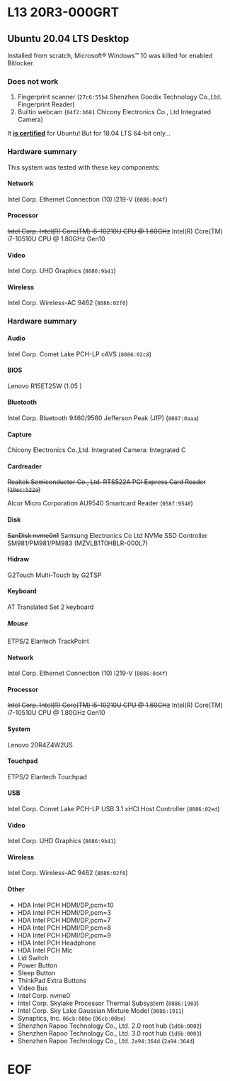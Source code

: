 # L13 20R3-000GRT

## Ubuntu 20.04 LTS Desktop

Installed from scratch, Microsoft® Windows™ 10 was killed for enabled Bitlocker.

### Does not work
1. Fingerprint scanner (`27c6:55b4` Shenzhen Goodix Technology Co.,Ltd. Fingerprint Reader)
2. Builtin webcam (`04f2:b681` Chicony Electronics Co., Ltd Integrated Camera)

It **[is certified](https://certification.ubuntu.com/hardware/201910-27400)** for Ubuntu!
But for 18.04 LTS 64-bit only…

### Hardware summary

This system was tested with these key components:

#### Network 	

Intel Corp. Ethernet Connection (10) I219-V (`8086:0d4f`)

#### Processor 	

~~Intel Corp. Intel(R) Core(TM) i5-10210U CPU @ 1.60GHz~~
Intel(R) Core(TM) i7-10510U CPU @ 1.80GHz Gen10

#### Video 	

Intel Corp. UHD Graphics (`8086:9b41`)

#### Wireless 	

Intel Corp. Wireless-AC 9462 (`8086:02f0`)

### Hardware summary

#### Audio 	

Intel Corp. Comet Lake PCH-LP cAVS (`8086:02c8`)

#### BIOS 	

Lenovo R15ET25W (1.05 )

#### Bluetooth 	

Intel Corp. Bluetooth 9460/9560 Jefferson Peak (JfP) (`8087:0aaa`)

#### Capture 	

Chicony Electronics Co.,Ltd. Integrated Camera: Integrated C

#### Cardreader 	

~~Realtek Semiconductor Co., Ltd. RTS522A PCI Express Card Reader (`10ec:522a`)~~

Alcor Micro Corporation AU9540 Smartcard Reader (`058f:9540`)

#### Disk 	

~~SanDisk nvme0n1~~
Samsung Electronics Co Ltd NVMe SSD Controller SM981/PM981/PM983 (MZVLB1T0HBLR-000L7)

#### Hidraw 	

G2Touch Multi-Touch by G2TSP

#### Keyboard 	

AT Translated Set 2 keyboard

##### Mouse 	

ETPS/2 Elantech TrackPoint

#### Network 	

Intel Corp. Ethernet Connection (10) I219-V (`8086:0d4f`)

#### Processor 	

~~Intel Corp. Intel(R) Core(TM) i5-10210U CPU @ 1.60GHz~~
Intel(R) Core(TM) i7-10510U CPU @ 1.80GHz Gen10

#### System 	

Lenovo 20R4Z4W2US

#### Touchpad 	

ETPS/2 Elantech Touchpad

#### USB 	

Intel Corp. Comet Lake PCH-LP USB 3.1 xHCI Host Controller (`8086:02ed`)

#### Video 	

Intel Corp. UHD Graphics (`8086:9b41`)

#### Wireless 	

Intel Corp. Wireless-AC 9462 (`8086:02f0`)

#### Other 	

- HDA Intel PCH HDMI/DP,pcm=10
- HDA Intel PCH HDMI/DP,pcm=3
- HDA Intel PCH HDMI/DP,pcm=7
- HDA Intel PCH HDMI/DP,pcm=8
- HDA Intel PCH HDMI/DP,pcm=9
- HDA Intel PCH Headphone
- HDA Intel PCH Mic
- Lid Switch
- Power Button
- Sleep Button
- ThinkPad Extra Buttons
- Video Bus
- Intel Corp. nvme0
- Intel Corp. Skylake Processor Thermal Subsystem (`8086:1903`)
- Intel Corp. Sky Lake Gaussian Mixture Model (`8086:1911`)
- Synaptics, Inc. `06cb:00be` (`06cb:00be`)
- Shenzhen Rapoo Technology Co., Ltd. 2.0 root hub (`1d6b:0002`)
- Shenzhen Rapoo Technology Co., Ltd. 3.0 root hub (`1d6b:0003`)
- Shenzhen Rapoo Technology Co., Ltd. `2a94:364d` (`2a94:364d`) 

# EOF #
